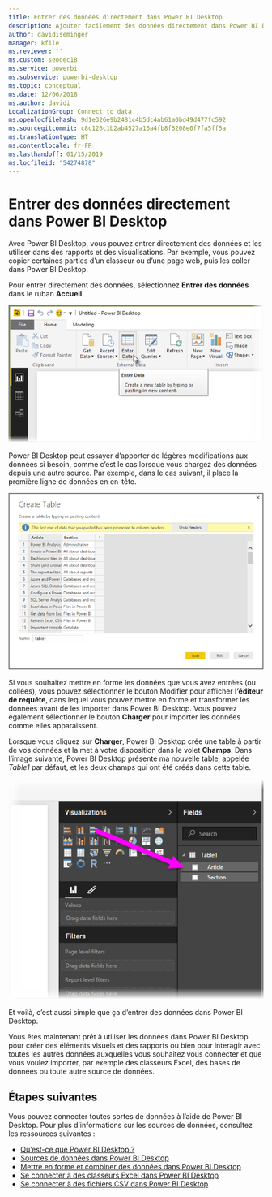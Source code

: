 ```yaml
---
title: Entrer des données directement dans Power BI Desktop
description: Ajouter facilement des données directement dans Power BI Desktop
author: davidiseminger
manager: kfile
ms.reviewer: ''
ms.custom: seodec18
ms.service: powerbi
ms.subservice: powerbi-desktop
ms.topic: conceptual
ms.date: 12/06/2018
ms.author: davidi
LocalizationGroup: Connect to data
ms.openlocfilehash: 9d1e326e9b2481c4b5dc4ab61a0bd49d477fc592
ms.sourcegitcommit: c8c126c1b2ab4527a16a4fb8f5208e0f7fa5ff5a
ms.translationtype: HT
ms.contentlocale: fr-FR
ms.lasthandoff: 01/15/2019
ms.locfileid: "54274878"
---
```

# <a name="enter-data-directly-into-power-bi-desktop"></a>Entrer des données directement dans Power BI Desktop
Avec Power BI Desktop, vous pouvez entrer directement des données et les utiliser dans des rapports et des visualisations. Par exemple, vous pouvez copier certaines parties d’un classeur ou d’une page web, puis les coller dans Power BI Desktop.

Pour entrer directement des données, sélectionnez **Entrer des données** dans le ruban **Accueil**.

![](media/desktop-enter-data-directly-into-desktop/enter-data-directly_1.png)

Power BI Desktop peut essayer d’apporter de légères modifications aux données si besoin, comme c’est le cas lorsque vous chargez des données depuis une autre source. Par exemple, dans le cas suivant, il place la première ligne de données en en-tête.

![](media/desktop-enter-data-directly-into-desktop/enter-data-directly_2.png)

Si vous souhaitez mettre en forme les données que vous avez entrées (ou collées), vous pouvez sélectionner le bouton Modifier pour afficher **l’éditeur de requête**, dans lequel vous pouvez mettre en forme et transformer les données avant de les importer dans Power BI Desktop. Vous pouvez également sélectionner le bouton **Charger** pour importer les données comme elles apparaissent.

Lorsque vous cliquez sur **Charger**, Power BI Desktop crée une table à partir de vos données et la met à votre disposition dans le volet **Champs**. Dans l’image suivante, Power BI Desktop présente ma nouvelle table, appelée *Table1* par défaut, et les deux champs qui ont été créés dans cette table.

![](media/desktop-enter-data-directly-into-desktop/enter-data-directly_3.png)

Et voilà, c’est aussi simple que ça d’entrer des données dans Power BI Desktop.

Vous êtes maintenant prêt à utiliser les données dans Power BI Desktop pour créer des éléments visuels et des rapports ou bien pour interagir avec toutes les autres données auxquelles vous souhaitez vous connecter et que vous voulez importer, par exemple des classeurs Excel, des bases de données ou toute autre source de données.

## <a name="next-steps"></a>Étapes suivantes
Vous pouvez connecter toutes sortes de données à l’aide de Power BI Desktop. Pour plus d’informations sur les sources de données, consultez les ressources suivantes :

* [Qu’est-ce que Power BI Desktop ?](desktop-what-is-desktop.md)
* [Sources de données dans Power BI Desktop](desktop-data-sources.md)
* [Mettre en forme et combiner des données dans Power BI Desktop](desktop-shape-and-combine-data.md)
* [Se connecter à des classeurs Excel dans Power BI Desktop](desktop-connect-excel.md)   
* [Se connecter à des fichiers CSV dans Power BI Desktop](desktop-connect-csv.md)   

